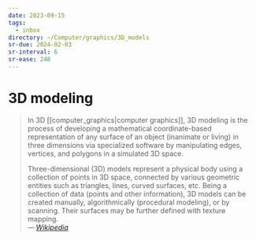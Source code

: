 ```yaml
---
date: 2023-09-15
tags:
  - inbox
directory: ~/Computer/graphics/3D_models
sr-due: 2024-02-03
sr-interval: 6
sr-ease: 248
---
```


# 3D modeling

> In 3D [[computer_graphics|computer graphics]], 3D modeling is the process of
> developing a mathematical coordinate-based representation of any surface of an
> object (inanimate or living) in three dimensions via specialized software by
> manipulating edges, vertices, and polygons in a simulated 3D space.
>
> Three-dimensional (3D) models represent a physical body using a collection of
> points in 3D space, connected by various geometric entities such as triangles,
> lines, curved surfaces, etc. Being a collection of data (points and other
> information), 3D models can be created manually, algorithmically (procedural
> modeling), or by scanning. Their surfaces may be further defined with texture
> mapping.\
> — <cite>[Wikipedia](https://en.wikipedia.org/wiki/3D_modeling)</cite>
